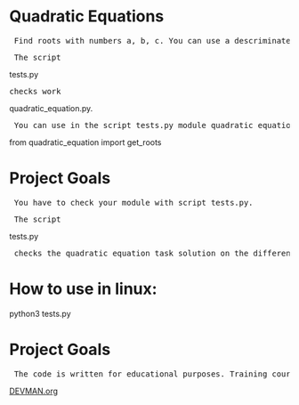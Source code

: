 <h1> Quadratic Equations  </h1>

<pre> Find roots with numbers a, b, c. You can use a descriminate. </pre> 
<pre> The script</pre> <div>tests.py </div>  <pre>checks work </pre>  <div> quadratic_equation.py.</div>
<pre> You can use in the script tests.py module quadratic_equation.py like this: </pre>

<div>from quadratic_equation import get_roots </div>   

<h1> Project Goals </h1>

<pre> You have to check your module with script tests.py.</pre>
<pre> The script</pre> <div>tests.py </div> <pre> checks the quadratic equation task solution on the different conditions.</pre>

 <h1> How to use in linux:</h1>

<div> python3 tests.py </div> 

<h1> Project Goals</h1>

<pre> The code is written for educational purposes. Training course for web-developers</pre><a href='#'>DEVMAN.org</a>